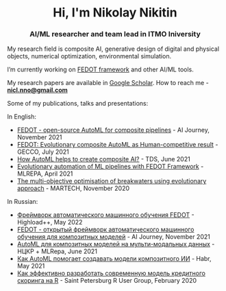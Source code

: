 <h1 align="center">Hi, I'm Nikolay Nikitin</h1>
<h3 align="center">AI/ML researcher and team lead in ITMO Iniversity</h3>

My research field is composite AI, generative design of digital and physical objects, numerical optimization, environmental simulation. 

I’m currently working on [FEDOT framework](https://github.com/nccr-itmo/FEDOT) and other AI/ML tools.

My research papers are available in [Google Scholar](https://scholar.google.com/citations?user=eQBTGccAAAAJ&hl=ru). How to reach me - **nicl.nno@gmail.com**

Some of my publications, talks and presentations:

In English:
- [FEDOT - open-source AutoML for composite pipelines](https://www.youtube.com/watch?v=qiVRZvJCio0) - AI Journey, November 2021
- [FEDOT: Evolutionary composite AutoML as Human-competitive result](https://www.youtube.com/watch?v=9Rhqcsrolb8&ab_channel=NSS-Lab) - GECCO, July 2021
- [How AutoML helps to create composite AI?](https://towardsdatascience.com/how-automl-helps-to-create-composite-ai-f09e05287563) - TDS, June 2021
- [Evolutionary automation of ML pipelines with FEDOT Framework](https://www.youtube.com/watch?v=wXIP-1wGYQ8) - MLREPA, April 2021
- [The multi-objective optimisation of breakwaters using evolutionary approach](https://www.youtube.com/watch?v=sJAc-aKCals) - MARTECH, November 2020

In Russian:
- [Фреймворк автоматического машинного обучения FEDOT](https://docs.yandex.ru/docs/view?url=ya-disk-public%3A%2F%2Fi27LScu3s3IIHDzIXt9O5EiEAMl6ThY6QLu3X1oYH%2FFiAl%2BLcNp4O4yTSYd2gRZnW5aDQ4kMZEXE%2BwNjbq78ug%3D%3D%3A%2F%D0%94%D0%B5%D0%BD%D1%8C%201%2F4.%D0%A1%D0%B8%D0%BD%D0%BD%D0%B0%D0%BA%D1%81%2F9.Open%20source-%D1%82%D1%80%D0%B8%D0%B1%D1%83%D0%BD%D0%B0_HL_FEDOT.pptx&name=9.Open%20source-%D1%82%D1%80%D0%B8%D0%B1%D1%83%D0%BD%D0%B0_HL_FEDOT.pptx&nosw=1) - Highload++, May 2022
- [FEDOT - открытый фреймворк автоматического машинного обучения для композитных моделей](https://www.youtube.com/watch?v=JblS7AmnkXA) - AI Journey, November 2021
- [AutoML для композитных моделей на мульти-модальных данных](https://www.youtube.com/watch?v=wX-3es2gXro) - НЦКР + MLRepa, June 2021
- [Как AutoML помогает создавать модели композитного ИИ](https://habr.com/ru/company/spbifmo/blog/558450/) - Habr, May 2021
- [Как эффективно разработать современную модель кредитного скоринга на R](https://www.youtube.com/watch?v=fCM8mQJGims) - Saint Petersburg R User Group, February 2020
